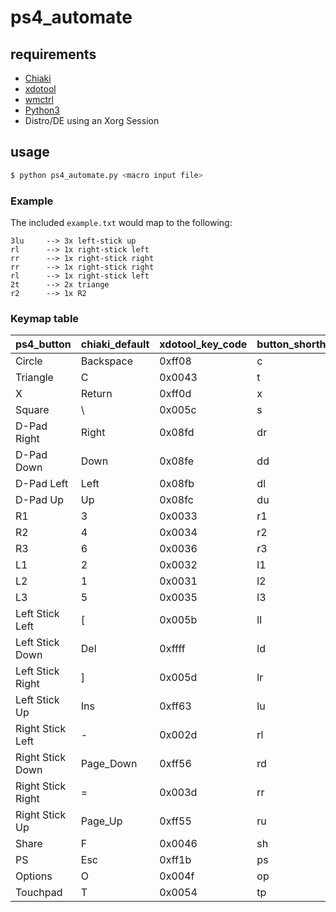 # ps4_automate

## requirements

- [Chiaki](https://github.com/thestr4ng3r/chiaki)
- [xdotool](https://www.semicomplete.com/projects/xdotool)
- [wmctrl](http://tripie.sweb.cz/utils/wmctrl)
- [Python3](https://www.python.org)
- Distro/DE using an Xorg Session

## usage
```bash
$ python ps4_automate.py <macro input file>
```

### Example
The included `example.txt` would map to the following:
```text
3lu		--> 3x left-stick up
rl		--> 1x right-stick left
rr		--> 1x right-stick right
rr		--> 1x right-stick right
rl		--> 1x right-stick left
2t		--> 2x triange
r2		--> 1x R2
```

### Keymap table

| ps4_button        | chiaki_default    | xdotool_key_code | button_shorthand |
|-------------------|-----------|-------------|--------|
| Circle            | Backspace | 0xff08      | c      |
| Triangle          | C         | 0x0043      | t      |
| X                 | Return    | 0xff0d      | x      |
| Square            | \         | 0x005c      | s      |
| D-Pad Right       | Right     | 0x08fd      | dr     |
| D-Pad Down        | Down      | 0x08fe      | dd     |
| D-Pad Left        | Left      | 0x08fb      | dl     |
| D-Pad Up          | Up        | 0x08fc      | du     |
| R1                | 3         | 0x0033      | r1     |
| R2                | 4         | 0x0034      | r2     |
| R3                | 6         | 0x0036      | r3     |
| L1                | 2         | 0x0032      | l1     |
| L2                | 1         | 0x0031      | l2     |
| L3                | 5         | 0x0035      | l3     |
| Left Stick Left   | [         | 0x005b      | ll     |
| Left Stick Down   | Del       | 0xffff      | ld     |
| Left Stick Right  | ]         | 0x005d      | lr     |
| Left Stick Up     | Ins       | 0xff63      | lu     |
| Right Stick Left  | -         | 0x002d      | rl     |
| Right Stick Down  | Page_Down | 0xff56      | rd     |
| Right Stick Right | =         | 0x003d      | rr     |
| Right Stick Up    | Page_Up   | 0xff55      | ru     |
| Share             | F         | 0x0046      | sh     |
| PS                | Esc       | 0xff1b      | ps     |
| Options           | O         | 0x004f      | op     |
| Touchpad          | T         | 0x0054      | tp     |
